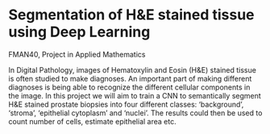 # Segmentation of H&E stained tissue using Deep Learning
FMAN40, Project in Applied Mathematics

In Digital Pathology, images of Hematoxylin and Eosin (H&E) stained tissue is
often studied to make diagnoses. An important part of making different diagnoses
is being able to recognize the different cellular components in the image. In this
project we will aim to train a CNN to semantically segment H&E stained prostate
biopsies into four different classes: ‘background’, ‘stroma’, ‘epithelial cytoplasm’
and ‘nuclei’. The results could then be used to count number of cells, estimate
epithelial area etc.
